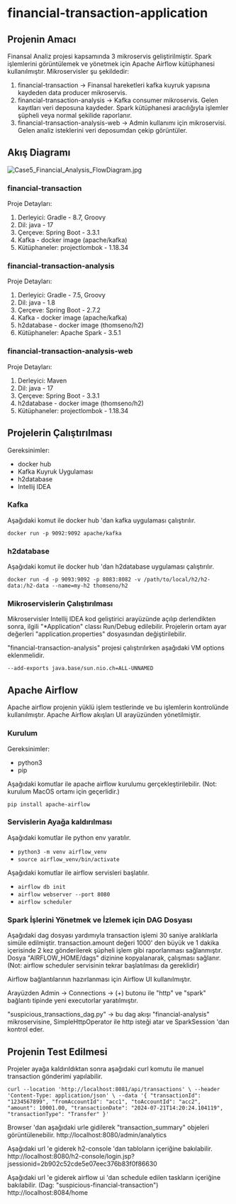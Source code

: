# financial-transaction-application

## Projenin Amacı
Finansal Analiz projesi kapsamında 3 mikroservis geliştirilmiştir. Spark işlemlerini görüntülemek ve yönetmek için Apache Airflow kütüphanesi kullanılmıştır. 
Mikroservisler şu şekildedir:
1. financial-transaction -> Finansal hareketleri kafka kuyruk yapısına kaydeden data producer mikroservis.
2. financial-transaction-analysis -> Kafka consumer mikroservis. Gelen kayıtları veri deposuna kaydeder. Spark kütüphanesi aracılığıyla işlemler şüpheli veya normal şekilide raporlanır.
3. financial-transaction-analysis-web -> Admin kullanımı için mikroservisi. Gelen analiz isteklerini veri deposumdan çekip görüntüler.

## Akış Diagramı
![Case5_Financial_Analysis_FlowDiagram.jpg](..%2F..%2FDocuments%2FSolvia%2FCase5_Financial_Analysis_FlowDiagram.jpg)

### financial-transaction
Proje Detayları:

1. Derleyici: Gradle - 8.7, Groovy
2. Dil: java - 17
3. Çerçeve: Spring Boot - 3.3.1
4. Kafka - docker image (apache/kafka)
5. Kütüphaneler: projectlombok - 1.18.34

### financial-transaction-analysis
Proje Detayları:

1. Derleyici: Gradle - 7.5, Groovy
2. Dil: java - 1.8
3. Çerçeve: Spring Boot - 2.7.2
4. Kafka - docker image (apache/kafka)
5. h2database - docker image (thomseno/h2)
6. Kütüphaneler: Apache Spark - 3.5.1

### financial-transaction-analysis-web
Proje Detayları:

1. Derleyici: Maven
2. Dil: java - 17
3. Çerçeve: Spring Boot - 3.3.1
5. h2database - docker image (thomseno/h2)
6. Kütüphaneler: projectlombok - 1.18.34

## Projelerin Çalıştırılması
Gereksinimler:
- docker hub 
- Kafka Kuyruk Uygulaması
- h2database
- Intellij IDEA

### Kafka
Aşağıdaki komut ile docker hub 'dan kafka uygulaması çalıştırılır.

`docker run -p 9092:9092 apache/kafka
`

### h2database
Aşağıdaki komut ile docker hub 'dan h2database uygulaması çalıştırılır.

`docker run -d -p 9093:9092 -p 8083:8082 -v /path/to/local/h2/h2-data:/h2-data --name=my-h2 thomseno/h2
`

### Mikroservislerin Çalıştırılması
Mikroservisler Intellij IDEA kod geliştirici arayüzünde açılıp derlendikten sonra, ilgili "*Application" classı Run/Debug edilebilir.
Projelerin ortam ayar değerleri "application.properties" dosyasından değiştirilebilir.

"financial-transaction-analysis" projesi çalıştırılırken aşağıdaki VM options eklenmelidir.

`--add-exports java.base/sun.nio.ch=ALL-UNNAMED
`

## Apache Airflow
Apache airflow projenin yüklü işlem testlerinde ve bu işlemlerin kontrolünde kullanılmıştır. Apache Airflow akışları UI arayüzünden yönetilmiştir.

### Kurulum
Gereksinimler:
- python3 
- pip

Aşağıdaki komutlar ile apache airflow kurulumu gerçekleştirilebilir. (Not: kurulum MacOS ortamı için geçerlidir.)

`pip install apache-airflow
`

### Servislerin Ayağa kaldırılması
Aşağıdaki komutlar ile python env yaratılır.

* `python3 -m venv airflow_venv`
* `source airflow_venv/bin/activate`


Aşağıdaki komutlar ile airflow servisleri başlatılır.

* `airflow db init`
* `airflow webserver --port 8080`
* `airflow scheduler`


### Spark İşlerini Yönetmek ve İzlemek için DAG Dosyası
Aşağıdaki dag dosyası yardımıyla transaction işlemi 30 saniye aralıklarla simüle edilmiştir.
transaction.amount değeri 1000' den büyük ve 1 dakika içerisinde 2 kez gönderilerek şüpheli işlem gibi raporlanması sağlanmıştır.
Dosya "AIRFLOW_HOME/dags" dizinine kopyalanarak, çalışması sağlanır. (Not: airflow scheduler servisinin tekrar başlatılması da gereklidir)

Airflow bağlantılarının hazırlanması için Airflow UI kullanılmıştır. 

Arayüzden Admin -> Connections -> (+) butonu ile "http" ve "spark" bağlantı tipinde yeni executorlar yaratılmıştır.

"suspicious_transactions_dag.py" -> bu dag akışı "financial-analysis" mikroservisine, SimpleHttpOperator ile http isteği atar ve SparkSession 'dan kontrol eder.


## Projenin Test Edilmesi
Projeler ayağa kaldırıldıktan sonra aşağıdaki curl komutu ile manuel transaction gönderimi yapılabilir.

`curl --location 'http://localhost:8081/api/transactions' \
--header 'Content-Type: application/json' \
--data '{
"transactionId": "1234567899",
"fromAccountId": "acc1",
"toAccountId": "acc2",
"amount": 10001.00,
"transactionDate": "2024-07-21T14:20:24.104119",
"transactionType": "Transfer"
}'`

Browser 'dan aşağıdaki urle gidilerek "transaction_summary" objeleri görüntülenebilir.
http://localhost:8080/admin/analytics

Aşağıdaki url 'e giderek h2-console 'dan tabloların içeriğine bakılabilir.
http://localhost:8080/h2-console/login.jsp?jsessionid=2b902c52cde5e07eec376b83f0f86630

Aşağıdaki url 'e giderek airflow ui 'dan schedule edilen taskların içeriğine bakılabilir. (Dag: "suspicious-financial-transaction")
http://localhost:8084/home
